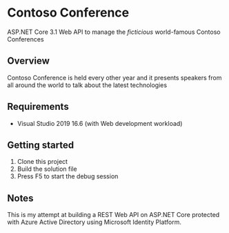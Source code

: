 # Contoso Conference

ASP.NET Core 3.1 Web API to manage the *ficticious* world-famous Contoso Conferences

## Overview

Contoso Conference is held every other year and it presents speakers from all around the world to talk about the latest technologies

## Requirements

- Visual Studio 2019 16.6 (with Web development workload)

## Getting started

1.	Clone this project
2.	Build the solution file
3.	Press F5 to start the debug session

## Notes

This is my attempt at building a REST Web API on ASP.NET Core protected with Azure Active Directory using Microsoft Identity Platform.
